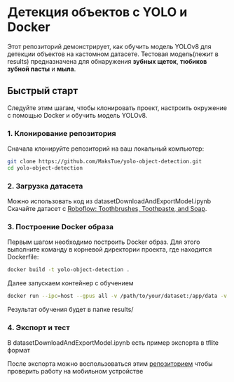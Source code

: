 # Детекция объектов с YOLO и Docker

Этот репозиторий демонстрирует, как обучить модель YOLOv8 для детекции объектов на кастомном датасете. Тестовая модель(лежит в results) предназначена для обнаружения **зубных щеток**, **тюбиков зубной пасты** и **мыла**.

## Быстрый старт

Следуйте этим шагам, чтобы клонировать проект, настроить окружение с помощью Docker и обучить модель YOLOv8.

### 1. Клонирование репозитория

Сначала клонируйте репозиторий на ваш локальный компьютер:

```bash
git clone https://github.com/MaksTue/yolo-object-detection.git
cd yolo-object-detection
```

### 2. Загрузка датасета

Можно использовать код из datasetDownloadAndExportModel.ipynb
Скачайте датасет с [Roboflow: Toothbrushes, Toothpaste, and Soap](https://universe.roboflow.com/lab31/toothbrushes-toothpaste-soap).



### 3. Построение Docker образа

Первым шагом необходимо построить Docker образ. Для этого выполните команду в корневой директории проекта, где находится Dockerfile:

```bash
docker build -t yolo-object-detection .
```

Далее запускаем контейнер с обучением
```bash
docker run --ipc=host --gpus all -v /path/to/your/dataset:/app/data -v /path/to/your/results:/app/results yolo-object-detection
```
Результат обучения будет в папке results/
### 4. Экспорт и тест
В datasetDownloadAndExportModel.ipynb есть пример экспорта в tflite формат

После экспорта можно воспользоваться этим [репозиторием](https://github.com/surendramaran/YOLO/tree/main/YOLOv8-Object-Detector-Android-Tflite) чтобы проверить работу на мобильном устройстве
